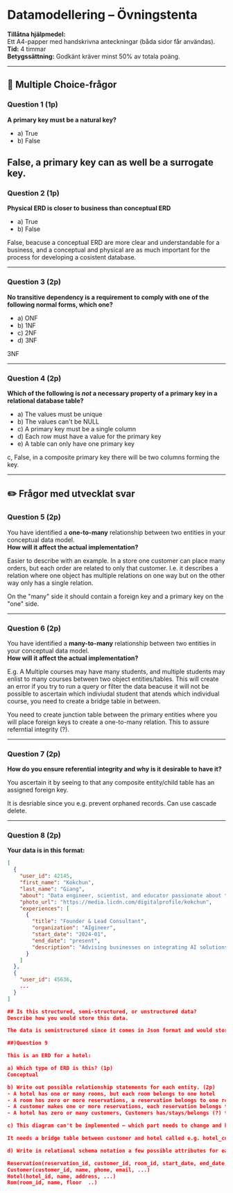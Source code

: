 # Datamodellering – Övningstenta

**Tillåtna hjälpmedel:**  
Ett A4-papper med handskrivna anteckningar (båda sidor får användas).  
**Tid:** 4 timmar  
**Betygssättning:** Godkänt kräver minst 50% av totala poäng.

---

## 📘 Multiple Choice-frågor

### Question 1 (1p)
**A primary key must be a natural key?**  
- a) True  
- b) False

False, a primary key can as well be a surrogate key.
---

### Question 2 (1p)
**Physical ERD is closer to business than conceptual ERD**  
- a) True  
- b) False

False, beacuse a conceptual ERD are more clear and understandable for a business, and a conceptual and physical are as much important for the process for developing a cosistent database.

---

### Question 3 (2p)
**No transitive dependency is a requirement to comply with one of the following normal forms, which one?**  
- a) ONF  
- b) 1NF  
- c) 2NF  
- d) 3NF

3NF

---

### Question 4 (2p)
**Which of the following is _not_ a necessary property of a primary key in a relational database table?**  
- a) The values must be unique  
- b) The values can't be NULL  
- c) A primary key must be a single column  
- d) Each row must have a value for the primary key  
- e) A table can only have one primary key

c, False, in a composite primary key there will be two columns forming the key.

---

## ✏️ Frågor med utvecklat svar

### Question 5 (2p)
You have identified a **one-to-many** relationship between two entities in your conceptual data model.  
**How will it affect the actual implementation?**

Easier to describe with an example. In a store one customer can place many orders, but each order are related to only that customer. I.e. it describes a relation where one object has multiple relations on one way but on the other way only has a single relation. 

On the "many" side it should contain a foreign key and a primary key on the "one" side.

---

### Question 6 (2p)
You have identified a **many-to-many** relationship between two entities in your conceptual data model.  
**How will it affect the actual implementation?**

E.g. A Multiple courses may have many students, and multiple students may enlist to many courses between two object entities/tables. This will create an error if you try to run a query or filter the data beacuse it will not be possible to ascertain which indiviudal student that atends which individual course, you need to create a bridge table in between.

You need to create junction table between the primary entities where you will place foreign keys to create a one-to-many relation. This to assure referntial integrity (?).

---

### Question 7 (2p)
**How do you ensure referential integrity and why is it desirable to have it?**

You ascertain it by seeing to that any composite entity/child table has an assigned foreign key. 

It is desriable since you e.g. prevent orphaned records. Can use cascade delete. 

---

### Question 8 (2p)
**Your data is in this format:**

```json
[ 
  { 
    "user_id": 42145, 
    "first_name": "Kokchun", 
    "last_name": "Giang", 
    "about": "Data engineer, scientist, and educator passionate about turning messy data into valuable insights. Loves open-source projects and community contributions.", 
    "photo_url": "https://media.licdn.com/digitalprofile/kokchun", 
    "experiences": [ 
      { 
        "title": "Founder & Lead Consultant", 
        "organization": "AIgineer", 
        "start_date": "2024-01", 
        "end_date": "present", 
        "description": "Advising businesses on integrating AI solutions and developing custom data engineering pipelines." 
      } 
    ] 
  }, 
  { 
    "user_id": 45636, 
    ... 
  } 
]

## Is this structured, semi-structured, or unstructured data?
Describe how you would store this data.

The data is semistructured since it comes in Json format and would store it in mongodb

##)Question 9

This is an ERD for a hotel:

a) Which type of ERD is this? (1p)
Conceptual

b) Write out possible relationship statements for each entity. (2p)
- A hotel has one or many rooms, but each room belongs to one hotel
- A room hos zero or more reservations, a reservation belongs to one room
- A customer makes one or more reservations, each reservation belongs to one customer
- A hotel has zero or many customers, Customers has/stays/belongs (?) to zero or many hotels?

c) This diagram can't be implemented – which part needs to change and how should it be changed? (2p)

It needs a bridge table between customer and hotel called e.g. hotel_customer where the many side will be placed towards hotel_customer with foreign keys and the one side towards hotel and customer where primary keys are stored. 

d) Write in relational schema notation a few possible attributes for each entity. (2p)

Reservation(reservation_id, customer_id, room_id, start_date, end_date, ...)
Customer(customer_id, name, phone, email, ...)
Hotel(hotel_id, name, address, ...)
Rom(room_id, name, floor  ..)


